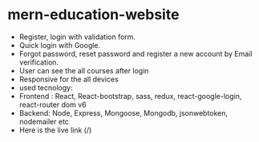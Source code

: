 # mern-education-website

- Register, login with validation form.
- Quick login with Google.
- Forgot password, reset password and register a new account by Email verification.
- User can see the all courses after login
- Responsive for the all devices
- used tecnology:
- Frontend : React, React-bootstrap, sass, redux, react-google-login, react-router dom v6
- Backend: Node, Express, Mongoose, Mongodb, jsonwebtoken, nodemailer etc
- Here is the live link (/)
